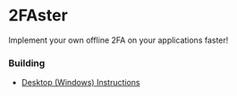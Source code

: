 # 2FAster
Implement your own offline 2FA on your applications faster!

### Building
* [Desktop (Windows) Instructions](https://github.com/tinopai/2faster/tree/main/2FAster)
